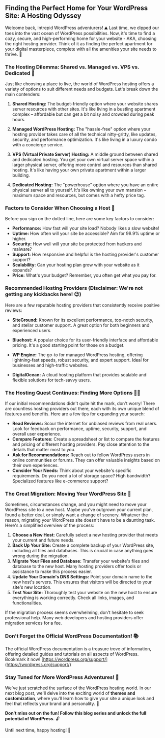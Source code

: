 ## Finding the Perfect Home for Your WordPress Site: A Hosting Odyssey

Welcome back, intrepid WordPress adventurers! ⛰️ Last time, we dipped our toes into the vast ocean of WordPress possibilities. Now, it's time to find a cozy, secure, and high-performing home for your website - AKA, choosing the right hosting provider. Think of it as finding the perfect apartment for your digital masterpiece, complete with all the amenities your site needs to thrive. 🏡

### The Hosting Dilemma: Shared vs. Managed vs. VPS vs. Dedicated 🤯

Just like choosing a place to live, the world of WordPress hosting offers a variety of options to suit different needs and budgets. Let's break down the main contenders:

1. **Shared Hosting:** The budget-friendly option where your website shares server resources with other sites. It's like living in a bustling apartment complex – affordable but can get a bit noisy and crowded during peak hours.

2. **Managed WordPress Hosting:** The "hassle-free" option where your hosting provider takes care of all the technical nitty-gritty, like updates, security, and performance optimization. It's like living in a luxury condo with a concierge service.

3. **VPS (Virtual Private Server) Hosting:** A middle ground between shared and dedicated hosting. You get your own virtual server space within a larger physical server, offering more control and resources than shared hosting. It's like having your own private apartment within a larger building.

4. **Dedicated Hosting:** The "powerhouse" option where you have an entire physical server all to yourself. It's like owning your own mansion – maximum space and resources, but comes with a hefty price tag.

### Factors to Consider When Choosing a Host 🤔

Before you sign on the dotted line, here are some key factors to consider:

- **Performance:** How fast will your site load? Nobody likes a slow website!
- **Uptime:** How often will your site be accessible? Aim for 99.9% uptime or higher.
- **Security:** How well will your site be protected from hackers and malware?
- **Support:** How responsive and helpful is the hosting provider's customer support?
- **Scalability:** Can your hosting plan grow with your website as it expands?
- **Price:** What's your budget? Remember, you often get what you pay for.

### Recommended Hosting Providers (Disclaimer: We're not getting any kickbacks here! 😉)

Here are a few reputable hosting providers that consistently receive positive reviews:

- **SiteGround:** Known for its excellent performance, top-notch security, and stellar customer support. A great option for both beginners and experienced users.

- **Bluehost:** A popular choice for its user-friendly interface and affordable pricing. It's a good starting point for those on a budget.

- **WP Engine:** The go-to for managed WordPress hosting, offering lightning-fast speeds, robust security, and expert support. Ideal for businesses and high-traffic websites.

- **DigitalOcean:** A cloud hosting platform that provides scalable and flexible solutions for tech-savvy users.

### The Hosting Quest Continues: Finding More Options 🕵️‍♀️

If our initial recommendations didn't quite hit the mark, don't worry! There are countless hosting providers out there, each with its own unique blend of features and benefits. Here are a few tips for expanding your search:

* **Read Reviews:** Scour the internet for unbiased reviews from real users. Look for feedback on performance, uptime, security, support, and overall user experience.
* **Compare Features:** Create a spreadsheet or list to compare the features and pricing of different hosting providers. Pay close attention to the details that matter most to you.
* **Ask for Recommendations:** Reach out to fellow WordPress users in online communities or forums. They can offer valuable insights based on their own experiences.
* **Consider Your Needs:** Think about your website's specific requirements. Do you need a lot of storage space? High bandwidth? Specialized features like e-commerce support?

### The Great Migration: Moving Your WordPress Site 🚚

Sometimes, circumstances change, and you might need to move your WordPress site to a new host. Maybe you've outgrown your current plan, found a better deal, or simply want a change of scenery. Whatever the reason, migrating your WordPress site doesn't have to be a daunting task. Here's a simplified overview of the process:

1. **Choose a New Host:** Carefully select a new hosting provider that meets your current and future needs.
2. **Back Up Your Site:** Create a complete backup of your WordPress site, including all files and databases. This is crucial in case anything goes wrong during the migration.
3. **Migrate Your Files and Database:** Transfer your website's files and database to the new host. Many hosting providers offer tools or assistance to make this process easier.
4. **Update Your Domain's DNS Settings:** Point your domain name to the new host's servers. This ensures that visitors will be directed to your site's new location.
5. **Test Your Site:** Thoroughly test your website on the new host to ensure everything is working correctly. Check all links, images, and functionalities.

If the migration process seems overwhelming, don't hesitate to seek professional help. Many web developers and hosting providers offer migration services for a fee.

### Don't Forget the Official WordPress Documentation! 📚

The official WordPress documentation is a treasure trove of information, offering detailed guides and tutorials on all aspects of WordPress. Bookmark it now! [https://wordpress.org/support/](https://wordpress.org/support/)

### Stay Tuned for More WordPress Adventures! 🧭

We've just scratched the surface of the WordPress hosting world. In our next blog post, we'll delve into the exciting world of **themes and customization**, where you'll learn how to give your site a unique look and feel that reflects your brand and personality. 🎨

**Don't miss out on the fun! Follow this blog series and unlock the full potential of WordPress.** 🔓

Until next time, happy hosting! 🚀
